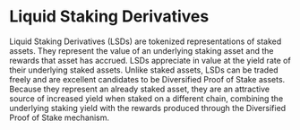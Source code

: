 # Liquid Staking Derivatives

Liquid Staking Derivatives (LSDs) are tokenized representations of staked assets. They represent the value of an underlying staking asset and the rewards that asset has accrued. LSDs appreciate in value at the yield rate of their underlying staked assets. Unlike staked assets, LSDs can be traded freely and are excellent candidates to be Diversified Proof of Stake assets. Because they represent an already staked asset, they are an attractive source of increased yield when staked on a different chain, combining the underlying staking yield with the rewards produced through the Diversified Proof of Stake mechanism.
